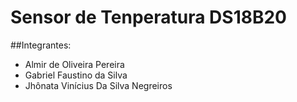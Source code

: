 # Sensor de Tenperatura DS18B20
##Integrantes: 
 - Almir de Oliveira Pereira <br>
 - Gabriel Faustino da Silva <br>
 - Jhônata Vinícius Da Silva Negreiros


